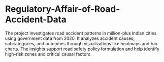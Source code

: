 # Regulatory-Affair-of-Road-Accident-Data
The project investigates road accident patterns in million-plus Indian cities using government data from 2020. It analyzes accident causes, subcategories, and outcomes through visualizations like heatmaps and bar charts. The insights support road safety policy formulation and help identify high-risk zones and critical causal factors.
